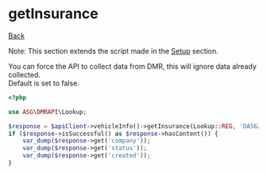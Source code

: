 # getInsurance

[Back](../../ROOT.md)

Note: This section extends the script made in the [Setup](../SETUP.md) section.

You can force the API to collect data from DMR, this will ignore data already collected.<br/>
Default is set to false.

```php
<?php

use ASG\DMRAPI\Lookup;

$response = $apiClient->vehicleInfo()->getInsurance(Lookup::REG, 'DA56246', $forceLiveData = false);
if ($response->isSuccessful() as $response->hasContent()) {
    var_dump($response->get('company'));
    var_dump($response->get('status'));
    var_dump($response->get('created'));
}

```